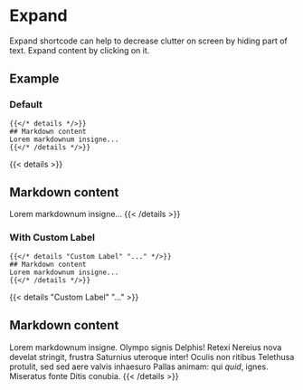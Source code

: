 # Expand

Expand shortcode can help to decrease clutter on screen by hiding part of text. Expand content by clicking on it.

## Example
### Default

```tpl
{{</* details */>}}
## Markdown content
Lorem markdownum insigne...
{{</* /details */>}}
```

{{< details >}}
## Markdown content
Lorem markdownum insigne...
{{< /details >}}

### With Custom Label

```tpl
{{</* details "Custom Label" "..." */>}}
## Markdown content
Lorem markdownum insigne...
{{</* /details */>}}
```

{{< details "Custom Label" "..." >}}
## Markdown content
Lorem markdownum insigne. Olympo signis Delphis! Retexi Nereius nova develat
stringit, frustra Saturnius uteroque inter! Oculis non ritibus Telethusa
protulit, sed sed aere valvis inhaesuro Pallas animam: qui _quid_, ignes.
Miseratus fonte Ditis conubia.
{{< /details >}}
